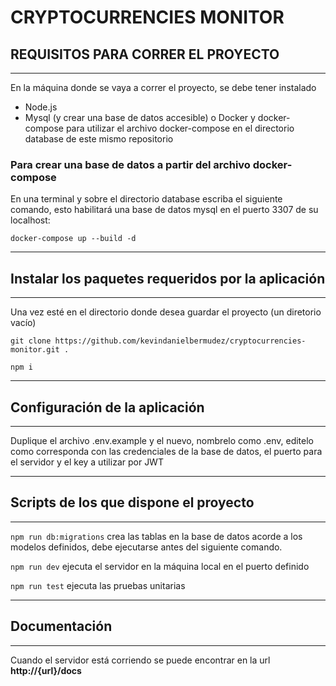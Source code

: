 # CRYPTOCURRENCIES MONITOR

## REQUISITOS PARA CORRER EL PROYECTO

---

En la máquina donde se vaya a correr el proyecto, se debe tener instalado

- Node.js
- Mysql (y crear una base de datos accesible) o Docker y docker-compose para utilizar el archivo docker-compose en el directorio database de este mismo repositorio

### Para crear una base de datos a partir del archivo docker-compose

En una terminal y sobre el directorio database escriba el siguiente comando, esto habilitará una base de datos mysql en el puerto 3307 de su localhost:

```console
docker-compose up --build -d
```

---

## Instalar los paquetes requeridos por la aplicación

---

Una vez esté en el directorio donde desea guardar el proyecto (un diretorio vacío)

```console
git clone https://github.com/kevindanielbermudez/cryptocurrencies-monitor.git .

npm i

```

---

## Configuración de la aplicación

---

Duplique el archivo .env.example y el nuevo, nombrelo como .env, editelo como corresponda con las credenciales de la base de datos, el puerto para el servidor y el key a utilizar por JWT

---

## Scripts de los que dispone el proyecto

---

`npm run db:migrations` crea las tablas en la base de datos acorde a los modelos definidos, debe ejecutarse antes del siguiente comando.

`npm run dev` ejecuta el servidor en la máquina local en el puerto definido

`npm run test` ejecuta las pruebas unitarias

---

## Documentación

---

Cuando el servidor está corriendo se puede encontrar en la url **http://{url}/docs**
